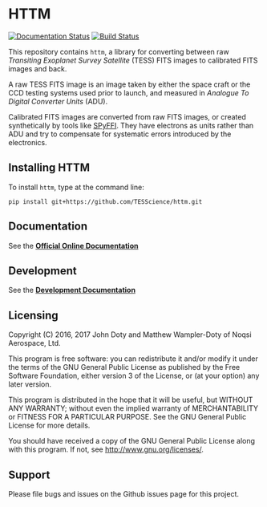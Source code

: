 HTTM
====

[![Documentation Status](http://readthedocs.org/projects/httm/badge/?version=latest)](https://httm.readthedocs.io/en/latest/)
[![Build Status](https://travis-ci.org/TESScience/httm.svg?branch=master)](https://travis-ci.org/TESScience/httm)

This repository contains `httm`, a library for converting between raw *Transiting Exoplanet Survey Satellite* (TESS) FITS images to calibrated FITS images and back.

A raw TESS FITS image is an image taken by either the space craft or the CCD testing systems used prior to launch, and measured in *Analogue To Digital Converter Units* (ADU).

Calibrated FITS images are converted from raw FITS images, or created synthetically by tools like [SPyFFI](https://github.com/TESScience/SPyFFI).  They have electrons as units rather than ADU and try to compensate for systematic errors introduced by the electronics.

## Installing HTTM

To install `httm`, type at the command line:

    pip install git+https://github.com/TESScience/httm.git

## Documentation

See the [**Official Online Documentation**](https://httm.readthedocs.io/)

## Development

See the [**Development Documentation**](DEVELOPMENT.md "Development")

## Licensing

Copyright (C) 2016, 2017 John Doty and Matthew Wampler-Doty of Noqsi Aerospace, Ltd.

This program is free software: you can redistribute it and/or modify
it under the terms of the GNU General Public License as published by
the Free Software Foundation, either version 3 of the License, or
(at your option) any later version.

This program is distributed in the hope that it will be useful,
but WITHOUT ANY WARRANTY; without even the implied warranty of
MERCHANTABILITY or FITNESS FOR A PARTICULAR PURPOSE.  See the
GNU General Public License for more details.

You should have received a copy of the GNU General Public License
along with this program.  If not, see <http://www.gnu.org/licenses/>.

## Support

Please file bugs and issues on the Github issues page for this project.
